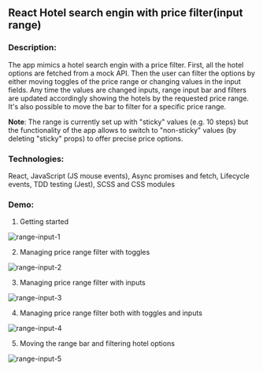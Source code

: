 ## React Hotel search engin with price filter(input range)
### Description: 
The app mimics a hotel search engin with a price filter. First, all the hotel options are fetched from a mock API. Then the user can filter the options by either moving toggles of the price range or changing values in the input fields. Any time the values are changed inputs, range input bar and filters are updated accordingly showing the hotels by the requested price range. It's also possible to move the bar to filter for a specific price range. 

**Note**: The range is currently set up with "sticky" values (e.g. 10 steps) but the functionality of the app allows to switch to "non-sticky" values (by deleting "sticky" props) to offer precise price options.

### Technologies: 
React, JavaScript (JS mouse events), Async promises and fetch, Lifecycle events, TDD testing (Jest), SCSS and CSS modules

### Demo:
1. Getting started

![range-input-1](https://user-images.githubusercontent.com/66952678/100886145-61375400-34ab-11eb-9667-a409cdca8f3f.gif)

2. Managing price range filter with toggles 

![range-input-2](https://user-images.githubusercontent.com/66952678/100886828-2eda2680-34ac-11eb-8e76-b8e41ea17443.gif)

3. Managing price range filter with inputs

![range-input-3](https://user-images.githubusercontent.com/66952678/100887455-e7a06580-34ac-11eb-95f2-69dc77dee3fc.gif)

4. Managing price range filter both with toggles and inputs

![range-input-4](https://user-images.githubusercontent.com/66952678/100887725-33eba580-34ad-11eb-97f1-8c11b0ae9fb3.gif)

5. Moving the range bar and filtering hotel options

![range-input-5](https://user-images.githubusercontent.com/66952678/100888247-cb50f880-34ad-11eb-8a54-303b21fbc926.gif)

